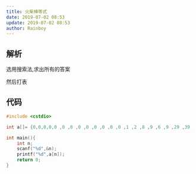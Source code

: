 ```yaml
---
title: 火柴棒等式
date: 2019-07-02 08:53
update: 2019-07-02 08:53
author: Rainboy
---
```


## 解析

选用搜索法,求出所有的答案

然后打表

## 代码

```c
#include <cstdio>

int a[]= {0,0,0,0,0 ,0 ,0 ,0 ,0 ,0 ,0 ,0 ,0 ,1 ,2 ,8 ,9 ,6 ,9 ,29 ,39 ,38 ,65 ,88 ,128};

int main(){
    int n;
    scanf("%d",&n);
    printf("%d",a[n]);
    return 0;
}
```
